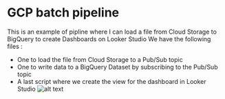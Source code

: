 # GCP batch pipeline
This is an example of pipline where I can load a file from Cloud Storage to BigQuery to create Dashboards on Looker Studio
We have the following files : 
- One to load the file from Cloud Storage to a Pub/Sub topic
- One to write data to a BigQuery Dataset by subscribing to the Pub/Sub topic
- A last script where we create the view for the dashboard in Looker Studio
![alt text](https://github.com/rbgt/gcp_pipeline/blob/master/batch_pipeline.jpg)
